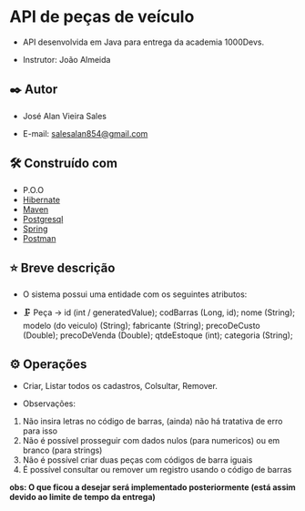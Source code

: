 # API de peças de veículo

- API desenvolvida em Java para entrega da academia 1000Devs.
* Instrutor: João Almeida

## ✒️ Autor

* José Alan Vieira Sales
 - E-mail: salesalan854@gmail.com

## 🛠️ Construído com

* P.O.O
* [Hibernate](https://hibernate.org) 
* [Maven](https://maven.apache.org/) 
* [Postgresql](https://www.postgresql.org)
* [Spring](https://spring.io)
* [Postman](https://www.postman.com/product/what-is-postman/)

## ⭐ Breve descrição
* O sistema possui uma entidade com os seguintes atributos:
- 🗜 Peça -> id (int / generatedValue); codBarras (Long, id); nome (String); modelo (do veiculo) (String);
            fabricante (String); precoDeCusto (Double); precoDeVenda (Double); qtdeEstoque (int); categoria (String);


## ⚙️ Operações
* Criar, Listar todos os cadastros, Colsultar, Remover.

* Observações: 
1. Não insira letras no código de barras, (ainda) não há tratativa de erro para isso
2. Não é possível prosseguir com dados nulos (para numericos) ou em branco (para strings)
3. Não é possível criar duas peças com códigos de barra iguais
4. É possível consultar ou remover um registro usando o código de barras

__obs: O que ficou a desejar será implementado posteriormente (está assim devido ao limite de tempo da entrega)__

